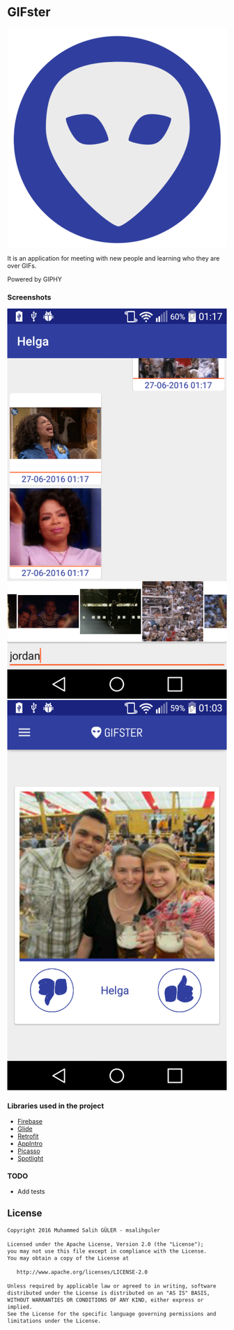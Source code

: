 # GIFster

![image](images/logo2.png)

It is an application for meeting with new people and learning who they are over GIFs.

Powered by GIPHY

### Screenshots
![image](images/device-2016-06-27-011727.png) ![image](images/device-2016-06-27-010312.png)

### Libraries used in the project
* [Firebase](https://github.com/firebase)
* [Glide](https://github.com/bumptech/glide)
* [Retrofit](https://github.com/square/retrofit)
* [AppIntro](https://github.com/PaoloRotolo/AppIntro)
* [Picasso](https://github.com/square/picasso)
* [Spotlight](https://github.com/wooplr/Spotlight)

### TODO
* Add tests

License
-------
    Copyright 2016 Muhammed Salih GÜLER - msalihguler 

    Licensed under the Apache License, Version 2.0 (the "License");
    you may not use this file except in compliance with the License.
    You may obtain a copy of the License at

       http://www.apache.org/licenses/LICENSE-2.0

    Unless required by applicable law or agreed to in writing, software
    distributed under the License is distributed on an "AS IS" BASIS,
    WITHOUT WARRANTIES OR CONDITIONS OF ANY KIND, either express or implied.
    See the License for the specific language governing permissions and
    limitations under the License.
